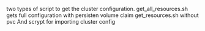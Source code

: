 two types of script to get the cluster configuration.
get_all_resources.sh gets full configuration with persisten volume claim
get_resources.sh without pvc
And scrypt for importing cluster config